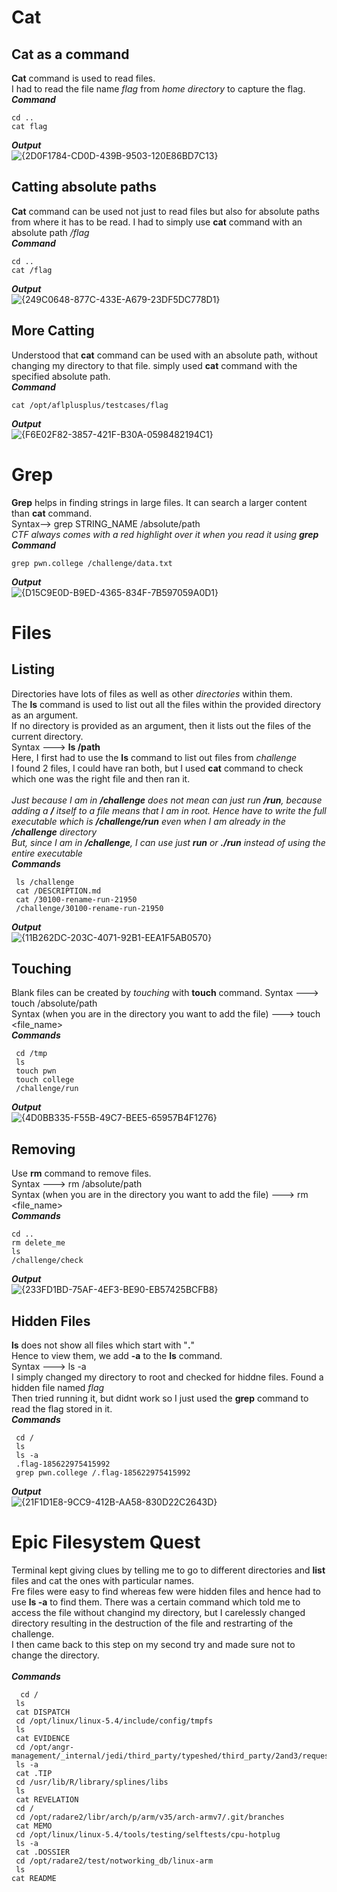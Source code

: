 # Cat
## Cat as a command
**Cat** command is used to read files.<br>
I had to read the file name *flag* from *home directory* to capture the flag.<br>
***Command***
```
cd ..
cat flag
```
***Output***<br>
![{2D0F1784-CD0D-439B-9503-120E86BD7C13}](https://github.com/user-attachments/assets/672ae9ef-17bc-4b0a-a4a0-1a137e510181)
 ## Catting absolute paths
 **Cat** command can be used not just to read files but also for absolute paths from where it has to be read.
 I had to simply use **cat** command with an absolute path */flag* <br>
 ***Command***
 ```
cd ..
cat /flag
```
***Output***<br>
![{249C0648-877C-433E-A679-23DF5DC778D1}](https://github.com/user-attachments/assets/399153c5-b181-451d-8119-854010e9ee69)

## More Catting
Understood that **cat** command can be used with an absolute path, without changing my directory to that file.
simply used **cat** command with the specified absolute path.<br>
***Command***
```
cat /opt/aflplusplus/testcases/flag
```
***Output***<br>
![{F6E02F82-3857-421F-B30A-0598482194C1}](https://github.com/user-attachments/assets/89dddd72-c777-4c32-9456-b05c8a6288e6)

# Grep
**Grep** helps in finding strings in large files. It can search a larger content than **cat** command.<br>
Syntax--> grep STRING_NAME /absolute/path<br>
*CTF always comes with a red highlight over it when you read it using **grep***<br>
***Command***
```
grep pwn.college /challenge/data.txt
```
***Output***<br>
![{D15C9E0D-B9ED-4365-834F-7B597059A0D1}](https://github.com/user-attachments/assets/3bd0c4ac-793f-4742-8d57-57871658d23b)

# Files
## Listing
Directories have lots of files as well as other *directories* within them.<br>
The **ls** command is used to list out all the files within the provided directory as an argument. <br>
If no directory is provided as an argument, then it lists out the files of the current directory.
<br>
Syntax ---> **ls /path**
<br>
Here, I first had to use the **ls** command to list out files from *challenge*<br>
I found 2 files, I could have ran both, but I used **cat** command to check which one was the right file and then ran it. <br><br>
*Just because I am in **/challenge** does not mean can just run **/run**, because adding a **/** itself to a file means that I am in root. Hence have to write the full executable which is **/challenge/run** even when I am already in the **/challenge** directory*<br>
*But, since I am in **/challenge**, I can use just **run** or **./run** instead of using the entire executable* <br>
***Commands***
```
 ls /challenge
 cat /DESCRIPTION.md
 cat /30100-rename-run-21950
 /challenge/30100-rename-run-21950
```
***Output***<br>
![{11B262DC-203C-4071-92B1-EEA1F5AB0570}](https://github.com/user-attachments/assets/a7ab63a1-f38c-4235-9189-3744583815e7)

## Touching 
Blank files can be created by *touching* with **touch** command.
Syntax                                                          ---> touch /absolute/path <br>
Syntax (when you are in the directory you want to add the file) ---> touch <file_name> <br>
***Commands***
```
 cd /tmp
 ls
 touch pwn
 touch college
 /challenge/run
```

***Output***<br>
![{4D0BB335-F55B-49C7-BEE5-65957B4F1276}](https://github.com/user-attachments/assets/436967a1-fb6d-4688-bc32-575b8f5319c1)

## Removing
Use **rm** command to remove files. <br>
Syntax                                                          ---> rm /absolute/path <br>
Syntax (when you are in the directory you want to add the file) ---> rm <file_name> <br>
***Commands***
```
cd ..
rm delete_me
ls
/challenge/check
```
***Output***<br>
![{233FD1BD-75AF-4EF3-BE90-EB57425BCFB8}](https://github.com/user-attachments/assets/918a7977-e86d-4f1a-a3be-3244121bf880)

## Hidden Files
**ls** does not show all files which start with "**.**"<br>
Hence to view them, we add **-a** to the **ls** command.
<br>
Syntax ---> ls -a <br>
I simply changed my directory to root and checked for hiddne files. Found a hidden file named *flag*<br>
Then tried running it, but didnt work so I just used the **grep** command to read the flag stored in it. <br>
***Commands***
```
 cd /
 ls
 ls -a
 .flag-185622975415992
 grep pwn.college /.flag-185622975415992
```
***Output***<br>
![{21F1D1E8-9CC9-412B-AA58-830D22C2643D}](https://github.com/user-attachments/assets/a3293e99-a5eb-467d-ba36-5de5268154bf)


# Epic Filesystem Quest
Terminal kept giving clues by telling me to go to different directories and **list** files and cat the ones with particular names. <br>
Fre files were easy to find whereas few were hidden files and hence had to use **ls -a** to find them. There was a certain command which told me to access the file without changind my directory, but I carelessly changed directory resulting in the destruction of the file and restrarting of the challenge. <br>
I then came back to this step on my second try and made sure not to change the directory.<br>
<br>
***Commands***
```
  cd /
 ls
 cat DISPATCH
 cd /opt/linux/linux-5.4/include/config/tmpfs
 ls
 cat EVIDENCE
 cd /opt/angr-management/_internal/jedi/third_party/typeshed/third_party/2and3/requests
 ls -a
 cat .TIP
 cd /usr/lib/R/library/splines/libs
 ls
 cat REVELATION
 cd /
 cd /opt/radare2/libr/arch/p/arm/v35/arch-armv7/.git/branches
 cat MEMO
 cd /opt/linux/linux-5.4/tools/testing/selftests/cpu-hotplug
 ls -a
 cat .DOSSIER
 cd /opt/radare2/test/notworking_db/linux-arm
 ls
cat README

```
